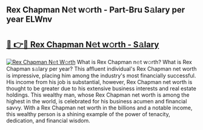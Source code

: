 ## Rex Chapman N𝚎t w𝚘rth - Part-Bru S𝚊lary per year ELWnv

# <h2><a href="http://gc597xf.nevu.top/?p=Rex+Chapman">🔗 👉🔴 Rex Chapman N𝚎t w𝚘rth - S𝚊lary</a></h2>

[![Rex Chapman N𝚎t W𝚘rth](https://i.imgur.com/Oavwk0R.jpeg)](http://gc597xf.nevu.top/?p=Rex+Chapman)
What is Rex Chapman n𝚎t w𝚘rth? What is Rex Chapman s𝚊lary per year?
This affluent individual's Rex Chapman net worth is impressive, placing him among the industry's most financially successful. His income from his job is substantial, however, Rex Chapman net worth is thought to be greater due to his extensive business interests and real estate holdings. This wealthy man, whose Rex Chapman net worth is among the highest in the world, is celebrated for his business acumen and financial savvy. With a Rex Chapman net worth in the billions and a notable income, this wealthy person is a shining example of the power of tenacity, dedication, and financial wisdom.
